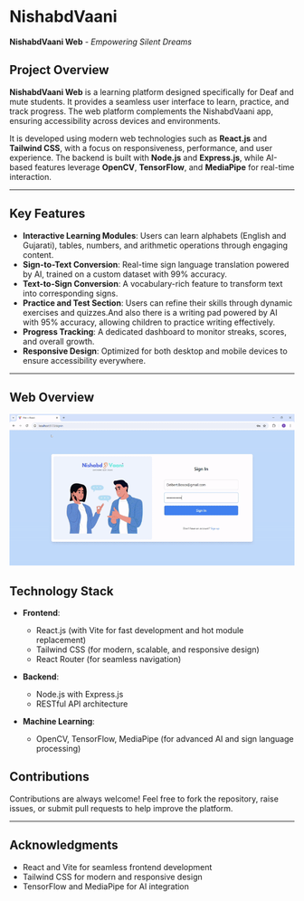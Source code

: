 # NishabdVaani 

**NishabdVaani Web** - *Empowering Silent Dreams*

## Project Overview  

**NishabdVaani Web** is a learning platform designed specifically for Deaf and mute students. It provides a seamless user interface to learn, practice, and track progress. The web platform complements the NishabdVaani app, ensuring accessibility across devices and environments.  

It is developed using modern web technologies such as **React.js** and **Tailwind CSS**, with a focus on responsiveness, performance, and user experience. The backend is built with **Node.js** and **Express.js**, while AI-based features leverage **OpenCV**, **TensorFlow**, and **MediaPipe** for real-time interaction.  

---

## Key Features  

- **Interactive Learning Modules**: Users can learn alphabets (English and Gujarati), tables, numbers, and arithmetic operations through engaging content.  
- **Sign-to-Text Conversion**: Real-time sign language translation powered by AI, trained on a custom dataset with 99% accuracy.  
- **Text-to-Sign Conversion**: A vocabulary-rich feature to transform text into corresponding signs.  
- **Practice and Test Section**: Users can refine their skills through dynamic exercises and quizzes.And also there is a writing pad powered by AI with 95% accuracy, allowing children to practice writing effectively.
- **Progress Tracking**: A dedicated dashboard to monitor streaks, scores, and overall growth.  
- **Responsive Design**: Optimized for both desktop and mobile devices to ensure accessibility everywhere.  

---


## Web Overview
![image](/public/ImagesNV/ov.gif)

## Technology Stack  

- **Frontend**:  
  - React.js (with Vite for fast development and hot module replacement)  
  - Tailwind CSS (for modern, scalable, and responsive design)  
  - React Router (for seamless navigation)  

- **Backend**:  
  - Node.js with Express.js  
  - RESTful API architecture  

- **Machine Learning**:  
  - OpenCV, TensorFlow, MediaPipe (for advanced AI and sign language processing)  


## Contributions  

Contributions are always welcome! Feel free to fork the repository, raise issues, or submit pull requests to help improve the platform.  

---


## Acknowledgments  

- React and Vite for seamless frontend development  
- Tailwind CSS for modern and responsive design  
- TensorFlow and MediaPipe for AI integration  

